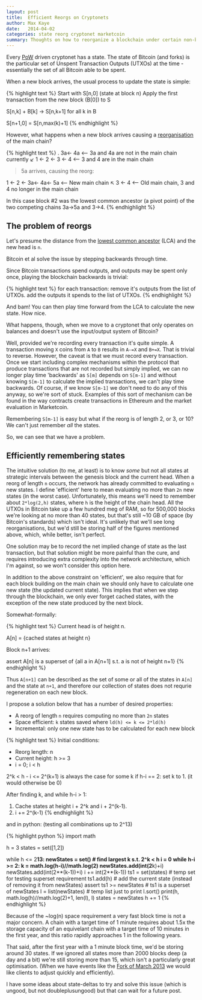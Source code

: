 ```yaml
---
layout: post
title:  Efficient Reorgs on Cryptonets
author: Max Kaye
date:   2014-04-02
categories: state reorg cryptonet marketcoin
summary: Thoughts on how to reorganize a blockchain under certain non-bitcoin conditions.
---
```


Every [PoW](https://xk.io/glos/pow) driven cryptonet has a state. The state of Bitcoin (and forks) is the particular
set of Unspent Transaction Outputs (UTXOs) at the time - essentially the set of all Bitcoin
able to be spent.

When a new block arrives, the usual process to update the state is simple:

{% highlight text %}
Start with S[n,0] (state at block n)
Apply the first transaction from the new block (B[0]) to S

S[n,k] + B[k] -> S[n,k+1] for all k in B

S[n+1,0] = S[n,max(k)+1]
{% endhighlight %}

However, what happens when a new block arrives causing a [reorganisation](https://xk.io/glos/reorg) of the main chain?

{% highlight text %}
.       3a← 4a    <-- 3a and 4a are not in the main chain currently
      ↙
1 ← 2 ← 3 ← 4     <-- 3 and 4 are in the main chain

> 5a arrives, causing the reorg:

1 ← 2 ← 3a← 4a← 5a   <-- New main chain
      ↖
        3 ← 4        <-- Old main chain, 3 and 4 no longer in the main chain

In this case block #2 was the lowest common ancestor (a pivot point)
of the two competing chains 3a->5a and 3->4.
{% endhighlight %}

## The problem of reorgs

Let's presume the distance from the [lowest common ancestor](https://xk.io/glos/lca) (LCA) and the new head is `n`.

Bitcoin et al solve the issue by stepping backwards through time.

Since Bitcoin transactions spend outputs, and outputs may be spent only once, playing the
blockchain backwards is trivial:

{% highlight text %}
for each transaction:
	remove it's outputs from the list of UTXOs.
	add the outputs it spends to the list of UTXOs.
{% endhighlight %}

And bam! You can then play time forward from the LCA to calculate the new state. How nice.

What happens, though, when we move to a cryptonet that only operates on balances and doesn't
use the input/output system of Bitcoin?

Well, provided we're recording every transaction it's quite simple. A transaction moving
`X` coins from `A` to `B` results in `A-=X` and `B+=X`. That is trivial to reverse. However, the
caveat is that we must record every transaction. Once we start including complex mechanisms
within the protocol that produce transactions that are not recorded but simply implied, we
can no longer play time 'backwards' as `S[m]` depends on `S[m-1]` and without knowing `S[m-1]` to
calculate the implied transactions, we can't play time backwards. Of course, if we know `S[m-1]`
we don't need to do any of this anyway, so we're sort of stuck.
Examples of this sort of mechanism can be found in the way contracts create
transactions in Ethereum and the market evaluation in Marketcoin.

Remembering `S[m-1]` is easy but what if the reorg is of length 2, or 3, or 10? We can't just
remember *all* the states.

So, we can see that we have a problem.

## Efficiently remembering states

The intuitive solution (to me, at least) is to know *some* but not all states at strategic
intervals between the genesis block and the current head. When a reorg of length `n`
occurs, the network has already committed to evaluating `n` new states. I define 'efficient'
here to mean evaluating no more than `2n` new states (in the worst case). Unfortunately,
this means we'll need to remember about `2*log(2,h)` states, where `h` is the height of the
chain head. All the UTXOs in Bitcoin take up a few hundred meg of RAM, so for 500,000 blocks
we're looking at no more than 40 states, but that's still ~10 GB of space (by Bitcoin's
standards) which isn't ideal. It's unlikely that we'll see long reorganisations, but we'd still
be storing half of the figures mentioned above, which, while better, isn't perfect.

One solution may be to record the net implied change of state as the last transaction,
but that solution might be more painful than the cure, and requires introducing extra
complexity into the network architecture, which I'm against, so we won't consider
this option here.

In addition to the above constraint on 'efficient', we also require that for each block
building on the main chain we should only have to calculate one new state (the updated
current state). This implies that when we step through the blockchain, we only ever
forget cached states, with the exception of the new state produced by the next block.

Somewhat-formally:

{% highlight text %}
Current head is of height n.

A[n] = {cached states at height n}

Block n+1 arrives:

assert A[n] is a superset of {all a in A[n+1] s.t. a is not of height n+1}
{% endhighlight %}

Thus `A[n+1]` can be described as the set of some or all of the states in `A[n]` and
the state at `n+1`, and therefore our collection of states does
not requrie regeneration on each new block.

I propose a solution below that has a number of desired properties:

* A reorg of length `n` requires computing no more than `2n` states
* Space efficient: `k` states saved where `ld(h) <= k <= 2*ld(h)`
* Incremental: only one new state has to be calculated for each new block


{% highlight text %}
Initial conditions:
- Reorg length: n
- Current height: h >= 3
- i = 0; i < h

2^k < h - i <= 2^(k+1) is always the case for some k
if h-i == 2: set k to 1. (it would otherwise be 0)

After finding k, and while h-i > 1:
1. Cache states at height i + 2^k and i + 2^(k-1).
2. i += 2^(k-1)
{% endhighlight %}

and in python: (testing all combinations up to 2^13)

{% highlight python %}
import math

h = 3
states = set([1,2])

while h <= 2**13:
	newStates = set()
	# find largest k s.t. 2^k < h
	i = 0
	while h-i >= 2:
		k = math.log(h-i)//math.log(2)
		newStates.add(int(2**k)+i)
		newStates.add(int(2**(k-1))+i)
		i += int(2**(k-1))
	ts1 = set(states) # temp set for testing superset requirement
	ts1.add(h) # add the current state (instead of removing it from newStates)
	assert ts1 >= newStates # ts1 is a superset of newStates
	l = list(newStates) # temp list just to print
	l.sort()
	print(h, math.log(h)//math.log(2)+1, len(l), l)
	states = newStates
	h += 1
{% endhighlight %}

Because of the ~log(n) space requirement a very fast block time is not a major concern.
A chain with a target time of 1 minute requires about 1.5x the storage capacity of an
equivelant chain with a target time of 10 minutes in the first year, and this ratio
rapidly approaches 1 in the following years.

That said, after the first year with a 1 minute block time, we'd be storing around 30 states.
If we ignored all states more than 2000 blocks deep (a day and a bit) we're still storing more
than 15, which isn't a particularly great optimisation. (When we have events like the
[Fork of March 2013](https://bitcoin.org/en/alert/2013-03-11-chain-fork) we would like clients
to adjust quickly and efficiently).

I have some ideas about state-deltas to try and solve this issue (which is
ungood, but not doubleplusungood) but that can wait for a future post.
